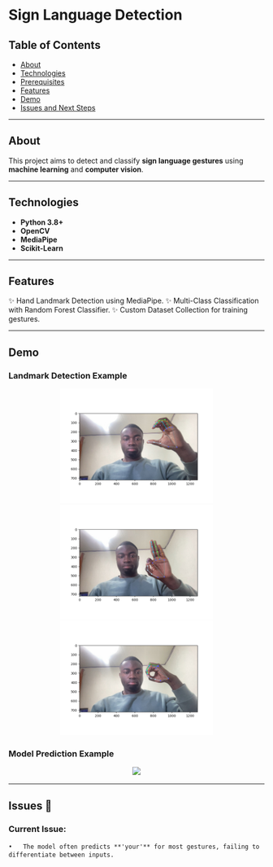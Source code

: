# Sign Language Detection  

## Table of Contents  
- [About](#about)  
- [Technologies](#technologies)  
- [Prerequisites](#prerequisites)  
- [Features](#features)  
- [Demo](#demo)  
- [Issues and Next Steps](#issues-and-next-steps)  

---

## About  
This project aims to detect and classify **sign language gestures** using **machine learning** and **computer vision**.  

---

## Technologies  
- **Python 3.8+**  
- **OpenCV**  
- **MediaPipe**  
- **Scikit-Learn**  

---
## Features

✨ Hand Landmark Detection using MediaPipe.
✨ Multi-Class Classification with Random Forest Classifier.
✨ Custom Dataset Collection for training gestures.

---
## Demo
### Landmark Detection Example
<p align="center">
  <img src="./readme_media/landmark1.png" width="300"/>
  <img src="./readme_media/landmark2.png" width="300"/>
  <img src="./readme_media/landmark3.png" width="300"/>
</p>

### Model Prediction Example

<p align="center">
  <img src="./readme_media/failure_example.gif" width="500"/>
</p>

---
## Issues 🚧

### Current Issue:
	•	The model often predicts **'your'** for most gestures, failing to differentiate between inputs.
